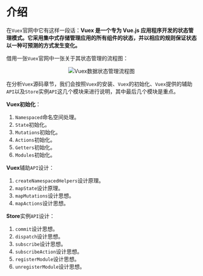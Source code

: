 # 介绍

在`Vuex`官网中它有这样一段话：**Vuex 是一个专为 Vue.js 应用程序开发的状态管理模式。它采用集中式存储管理应用的所有组件的状态，并以相应的规则保证状态以一种可预测的方式发生变化。**

借用一张`Vuex`官网中一张关于其状态管理的流程图：

<div style="text-align:center">
  <img src="https://vuex.vuejs.org/vuex.png" alt="Vuex数据状态管理流程图">
</div>


在分析`Vuex`源码章节，我们会按照`Vuex`的安装、`Vuex`的初始化、`Vuex`提供的辅助`API`以及`Store`实例`API`这几个模块来进行说明，其中最后几个模块是重点。

**Vuex初始化**：
1. `Namespaced`命名空间处理。
2. `State`初始化。
3. `Mutations`初始化。
4. `Actions`初始化。
5. `Getters`初始化。
6. `Modules`初始化。


**Vuex**辅助`API`设计：
1. `createNamespacedHelpers`设计原理。
2. `mapState`设计原理。
3. `mapMutations`设计思想。
4. `mapActions`设计思想。

**Store**实例`API`设计：
1. `commit`设计思想。
1. `dispatch`设计思想。
1. `subscribe`设计思想。
1. `subscribeAction`设计思想。
1. `registerModule`设计思想。
1. `unregisterModule`设计思想。